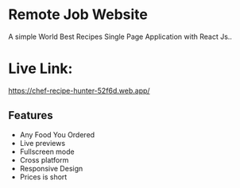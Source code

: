 
# Remote Job Website

A simple World Best Recipes Single Page Application with React Js..

# Live Link: 

https://chef-recipe-hunter-52f6d.web.app/

## Features

- Any Food You Ordered
- Live previews
- Fullscreen mode
- Cross platform
- Responsive Design
- Prices is short


